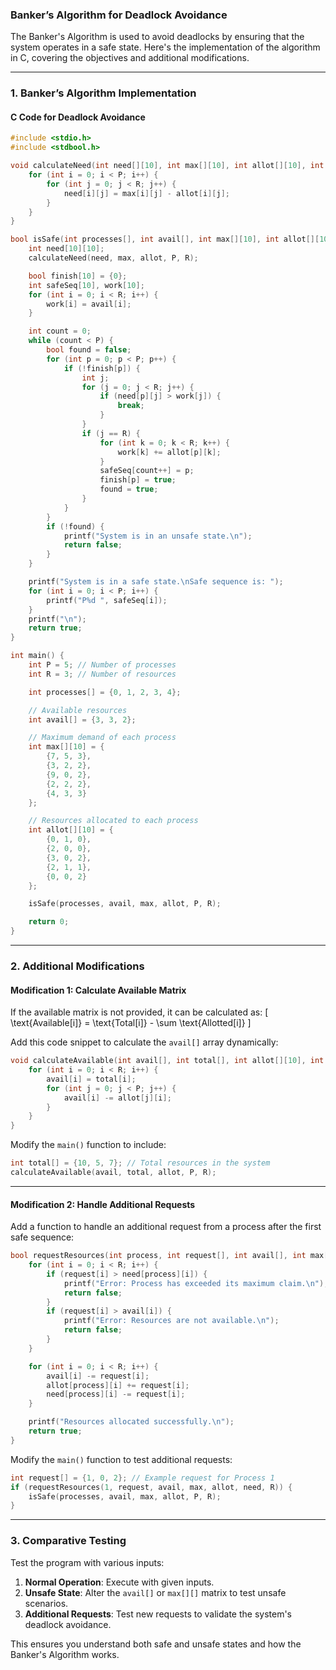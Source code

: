 ### **Banker’s Algorithm for Deadlock Avoidance**

The Banker's Algorithm is used to avoid deadlocks by ensuring that the system operates in a safe state. Here's the implementation of the algorithm in C, covering the objectives and additional modifications.

---

### **1. Banker’s Algorithm Implementation**

#### **C Code for Deadlock Avoidance**

```c
#include <stdio.h>
#include <stdbool.h>

void calculateNeed(int need[][10], int max[][10], int allot[][10], int P, int R) {
    for (int i = 0; i < P; i++) {
        for (int j = 0; j < R; j++) {
            need[i][j] = max[i][j] - allot[i][j];
        }
    }
}

bool isSafe(int processes[], int avail[], int max[][10], int allot[][10], int P, int R) {
    int need[10][10];
    calculateNeed(need, max, allot, P, R);

    bool finish[10] = {0};
    int safeSeq[10], work[10];
    for (int i = 0; i < R; i++) {
        work[i] = avail[i];
    }

    int count = 0;
    while (count < P) {
        bool found = false;
        for (int p = 0; p < P; p++) {
            if (!finish[p]) {
                int j;
                for (j = 0; j < R; j++) {
                    if (need[p][j] > work[j]) {
                        break;
                    }
                }
                if (j == R) {
                    for (int k = 0; k < R; k++) {
                        work[k] += allot[p][k];
                    }
                    safeSeq[count++] = p;
                    finish[p] = true;
                    found = true;
                }
            }
        }
        if (!found) {
            printf("System is in an unsafe state.\n");
            return false;
        }
    }

    printf("System is in a safe state.\nSafe sequence is: ");
    for (int i = 0; i < P; i++) {
        printf("P%d ", safeSeq[i]);
    }
    printf("\n");
    return true;
}

int main() {
    int P = 5; // Number of processes
    int R = 3; // Number of resources

    int processes[] = {0, 1, 2, 3, 4};

    // Available resources
    int avail[] = {3, 3, 2};

    // Maximum demand of each process
    int max[][10] = {
        {7, 5, 3},
        {3, 2, 2},
        {9, 0, 2},
        {2, 2, 2},
        {4, 3, 3}
    };

    // Resources allocated to each process
    int allot[][10] = {
        {0, 1, 0},
        {2, 0, 0},
        {3, 0, 2},
        {2, 1, 1},
        {0, 0, 2}
    };

    isSafe(processes, avail, max, allot, P, R);

    return 0;
}
```

---

### **2. Additional Modifications**

#### **Modification 1: Calculate Available Matrix**

If the available matrix is not provided, it can be calculated as:
\[
\text{Available[i]} = \text{Total[i]} - \sum \text{Allotted[i]}
\]

Add this code snippet to calculate the `avail[]` array dynamically:

```c
void calculateAvailable(int avail[], int total[], int allot[][10], int P, int R) {
    for (int i = 0; i < R; i++) {
        avail[i] = total[i];
        for (int j = 0; j < P; j++) {
            avail[i] -= allot[j][i];
        }
    }
}
```

Modify the `main()` function to include:

```c
int total[] = {10, 5, 7}; // Total resources in the system
calculateAvailable(avail, total, allot, P, R);
```

---

#### **Modification 2: Handle Additional Requests**

Add a function to handle an additional request from a process after the first safe sequence:

```c
bool requestResources(int process, int request[], int avail[], int max[][10], int allot[][10], int need[][10], int R) {
    for (int i = 0; i < R; i++) {
        if (request[i] > need[process][i]) {
            printf("Error: Process has exceeded its maximum claim.\n");
            return false;
        }
        if (request[i] > avail[i]) {
            printf("Error: Resources are not available.\n");
            return false;
        }
    }

    for (int i = 0; i < R; i++) {
        avail[i] -= request[i];
        allot[process][i] += request[i];
        need[process][i] -= request[i];
    }

    printf("Resources allocated successfully.\n");
    return true;
}
```

Modify the `main()` function to test additional requests:

```c
int request[] = {1, 0, 2}; // Example request for Process 1
if (requestResources(1, request, avail, max, allot, need, R)) {
    isSafe(processes, avail, max, allot, P, R);
}
```

---

### **3. Comparative Testing**

Test the program with various inputs:
1. **Normal Operation**: Execute with given inputs.
2. **Unsafe State**: Alter the `avail[]` or `max[][]` matrix to test unsafe scenarios.
3. **Additional Requests**: Test new requests to validate the system's deadlock avoidance.

This ensures you understand both safe and unsafe states and how the Banker's Algorithm works.